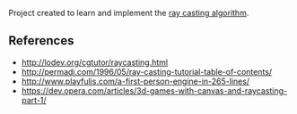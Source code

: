 Project created to learn and implement the [ray casting algorithm](https://en.wikipedia.org/wiki/Ray_casting).

References
----------

- http://lodev.org/cgtutor/raycasting.html
- http://permadi.com/1996/05/ray-casting-tutorial-table-of-contents/
- http://www.playfuljs.com/a-first-person-engine-in-265-lines/
- https://dev.opera.com/articles/3d-games-with-canvas-and-raycasting-part-1/
